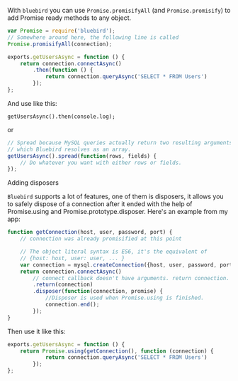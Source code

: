 
With `bluebird` you can use `Promise.promisifyAll` (and `Promise.promisify`) to add Promise ready methods to any object.

```javascript
var Promise = require('bluebird');
// Somewhere around here, the following line is called
Promise.promisifyAll(connection);

exports.getUsersAsync = function () {
    return connection.connectAsync()
        .then(function () {
            return connection.queryAsync('SELECT * FROM Users')
        });
};
```

And use like this:

```
getUsersAsync().then(console.log);
```

or

```javascript
// Spread because MySQL queries actually return two resulting arguments, 
// which Bluebird resolves as an array.
getUsersAsync().spread(function(rows, fields) {
    // Do whatever you want with either rows or fields.
});
```

Adding disposers

`Bluebird` supports a lot of features, one of them is disposers, it allows you to safely dispose of a connection after it ended with
the help of Promise.using and Promise.prototype.disposer. Here's an example from my app:

```javascript
function getConnection(host, user, password, port) {
    // connection was already promisified at this point

    // The object literal syntax is ES6, it's the equivalent of
    // {host: host, user: user, ... }
    var connection = mysql.createConnection({host, user, password, port});
    return connection.connectAsync()
        // connect callback doesn't have arguments. return connection.
        .return(connection) 
        .disposer(function(connection, promise) { 
            //Disposer is used when Promise.using is finished.
            connection.end();
        });
}
```

Then use it like this:

```javascript
exports.getUsersAsync = function () {
    return Promise.using(getConnection(), function (connection) {
            return connection.queryAsync('SELECT * FROM Users')
        });
};
```

